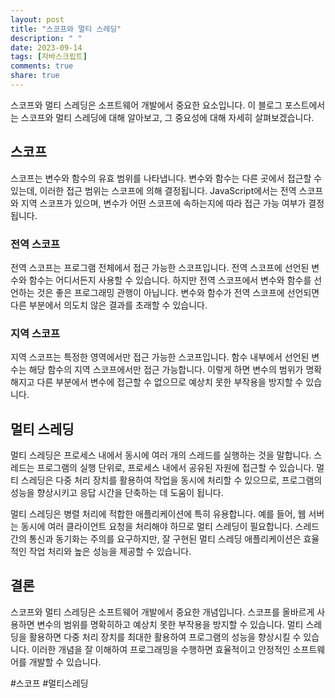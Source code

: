```yaml
---
layout: post
title: "스코프와 멀티 스레딩"
description: " "
date: 2023-09-14
tags: [자바스크립트]
comments: true
share: true
---
```


스코프와 멀티 스레딩은 소프트웨어 개발에서 중요한 요소입니다. 이 블로그 포스트에서는 스코프와 멀티 스레딩에 대해 알아보고, 그 중요성에 대해 자세히 살펴보겠습니다.

## 스코프
스코프는 변수와 함수의 유효 범위를 나타냅니다. 변수와 함수는 다른 곳에서 접근할 수 있는데, 이러한 접근 범위는 스코프에 의해 결정됩니다. JavaScript에서는 전역 스코프와 지역 스코프가 있으며, 변수가 어떤 스코프에 속하는지에 따라 접근 가능 여부가 결정됩니다.

### 전역 스코프
전역 스코프는 프로그램 전체에서 접근 가능한 스코프입니다. 전역 스코프에 선언된 변수와 함수는 어디서든지 사용할 수 있습니다. 하지만 전역 스코프에서 변수와 함수를 선언하는 것은 좋은 프로그래밍 관행이 아닙니다. 변수와 함수가 전역 스코프에 선언되면 다른 부분에서 의도치 않은 결과를 초래할 수 있습니다.

### 지역 스코프
지역 스코프는 특정한 영역에서만 접근 가능한 스코프입니다. 함수 내부에서 선언된 변수는 해당 함수의 지역 스코프에서만 접근 가능합니다. 이렇게 하면 변수의 범위가 명확해지고 다른 부분에서 변수에 접근할 수 없으므로 예상치 못한 부작용을 방지할 수 있습니다.

## 멀티 스레딩
멀티 스레딩은 프로세스 내에서 동시에 여러 개의 스레드를 실행하는 것을 말합니다. 스레드는 프로그램의 실행 단위로, 프로세스 내에서 공유된 자원에 접근할 수 있습니다. 멀티 스레딩은 다중 처리 장치를 활용하여 작업을 동시에 처리할 수 있으므로, 프로그램의 성능을 향상시키고 응답 시간을 단축하는 데 도움이 됩니다.

멀티 스레딩은 병렬 처리에 적합한 애플리케이션에 특히 유용합니다. 예를 들어, 웹 서버는 동시에 여러 클라이언트 요청을 처리해야 하므로 멀티 스레딩이 필요합니다. 스레드 간의 통신과 동기화는 주의를 요구하지만, 잘 구현된 멀티 스레딩 애플리케이션은 효율적인 작업 처리와 높은 성능을 제공할 수 있습니다.

## 결론
스코프와 멀티 스레딩은 소프트웨어 개발에서 중요한 개념입니다. 스코프를 올바르게 사용하면 변수의 범위를 명확히하고 예상치 못한 부작용을 방지할 수 있습니다. 멀티 스레딩을 활용하면 다중 처리 장치를 최대한 활용하여 프로그램의 성능을 향상시킬 수 있습니다. 이러한 개념을 잘 이해하여 프로그래밍을 수행하면 효율적이고 안정적인 소프트웨어를 개발할 수 있습니다.

#스코프 #멀티스레딩